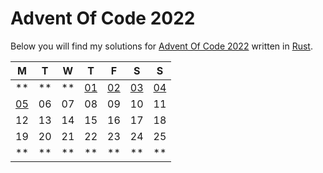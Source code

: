 # Advent Of Code 2022

Below you will find my solutions for [Advent Of Code 2022](https://adventofcode.com/2022) written in [Rust](https://www.rust-lang.org/).


| M | T | W | T | F | S | S |
| ------------- | ------------- | ------------- | ------------- | ------------- | ------------- | ------------- |
| ** | ** | ** | [01](./day1) | [02](./day2) | [03](./day3) | [04](./day4) |
| [05](./day5) | 06 | 07 | 08 | 09  | 10 | 11 |
| 12 | 13 | 14 | 15 | 16  | 17 | 18 |
| 19 | 20 | 21 | 22 | 23  | 24 | 25 |
| ** | ** | ** | ** | **  | ** | ** |
